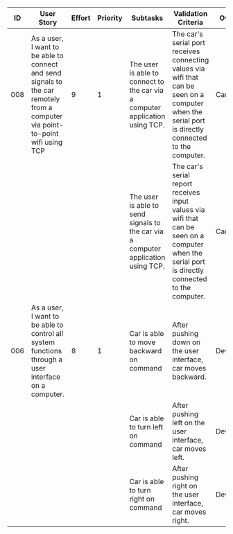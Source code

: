 | ID | User Story | Effort | Priority | Subtasks | Validation Criteria | Owner |
|----|------------|--------|----------|----------|---------------------|-------|
| 008 | As a user, I want to be able to connect and send signals to the car remotely from a computer via point-to-point wifi using TCP| 9 | 1 | The user is able to connect to the car via a computer application using TCP. | The car's serial port receives connecting values via wifi that can be seen on a computer when the serial port is directly connected to the computer.| Cameron |
| | | | | The user is able to send signals to the car via a computer application using TCP. | The car's serial report receives input values via wifi that can be seen on a computer when the serial port is directly connected to the computer. | Cameron |
| 006 | As a user, I want to be able to control all system functions through a user interface on a computer. | 8 | 1 | Car is able to move backward on command | After pushing down on the user interface, car moves backward. | Devin |
||||| Car is able to turn left on command | After pushing left on the user interface, car moves left. | Devin |
||||| Car is able to turn right on command | After pushing right on the user interface, car moves right. | Devin |
